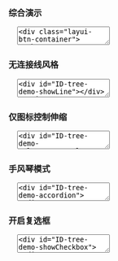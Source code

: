<h3 lay-toc="{id: 'examples', level: 2, hot: true}" class="layui-hide">综合演示</h3>


<pre class="layui-code" lay-options="{preview: true, text: {preview: '综合演示'}, codeStyle: 'height: 535px;', layout: ['preview', 'code'], tools: ['full']}">
  <textarea>
<div class="layui-btn-container">
  <button type="button" class="layui-btn layui-btn-sm" lay-on="getChecked">获取选中节点数据</button>
  <button type="button" class="layui-btn layui-btn-sm" lay-on="setChecked">勾选指定节点</button>
  <button type="button" class="layui-btn layui-btn-sm" lay-on="reload">重载实例</button>
</div>
 
<div id="ID-tree-demo"></div>

<script>
layui.use(function(){
  var tree = layui.tree;
  var layer = layui.layer;
  var util = layui.util;
 
  // 模拟数据
  var data = [{title:'一级1',id:1,field:'name1',checked:true,spread:true,children:[{title:'二级1-1 可允许跳转',id:3,field:'name11',href:'{{d.root}}/',children:[{title:'三级1-1-3',id:23,field:'',children:[{title:'四级1-1-3-1',id:24,field:'',children:[{title:'五级1-1-3-1-1',id:30,field:''},{title:'五级1-1-3-1-2',id:31,field:''}]}]},{title:'三级1-1-1',id:7,field:'',children:[{title:'四级1-1-1-1 可允许跳转',id:15,field:'',href:'{{d.root}}/docs/'}]},{title:'三级1-1-2',id:8,field:'',children:[{title:'四级1-1-2-1',id:32,field:''}]}]},{title:'二级1-2',id:4,spread:true,children:[{title:'三级1-2-1',id:9,field:'',disabled:true},{title:'三级1-2-2',id:10,field:''}]},{title:'二级1-3',id:20,field:'',children:[{title:'三级1-3-1',id:21,field:''},{title:'三级1-3-2',id:22,field:''}]}]},{title:'一级2',id:2,field:'',spread:true,children:[{title:'二级2-1',id:5,field:'',spread:true,children:[{title:'三级2-1-1',id:11,field:''},{title:'三级2-1-2',id:12,field:''}]},{title:'二级2-2',id:6,field:'',children:[{title:'三级2-2-1',id:13,field:''},{title:'三级2-2-2',id:14,field:'',disabled:true}]}]},{title:'一级3',id:16,field:'',children:[{title:'二级3-1',id:17,field:'',fixed:true,children:[{title:'三级3-1-1',id:18,field:''},{title:'三级3-1-2',id:19,field:''}]},{title:'二级3-2',id:27,field:'',children:[{title:'三级3-2-1',id:28,field:''},{title:'三级3-2-2',id:29,field:''}]}]}];

  // 渲染
  tree.render({
    elem: '#ID-tree-demo',
    data: data,
    showCheckbox: true,  // 是否显示复选框
    id: 'demo-id-1',
    isJump: true, // 是否允许点击节点时弹出新窗口跳转
    click: function(obj){
      var data = obj.data;  //获取当前点击的节点数据
      layer.msg('状态：'+ obj.state + '<br>节点数据：' + JSON.stringify(data));
    }
  });

  // 按钮事件
  util.event('lay-on', {
    getChecked: function(othis){
      var checkedData = tree.getChecked('demo-id-1'); // 获取选中节点的数据
      
      layer.alert(JSON.stringify(checkedData), {shade:0});
      console.log(checkedData);
    }
    ,setChecked: function(){
      tree.setChecked('demo-id-1', [12, 16]); // 勾选对应 id 值的节点
    }
    ,reload: function(){
      tree.reload('demo-id-1', {}); // 重载实例
    }
  });
  
});
</script>
  </textarea>
</pre>

<h3 id="demo-showLine" lay-toc="{level: 2}" class="ws-anchor ws-bold">无连接线风格</h3>

<pre class="layui-code" lay-options="{preview: true, layout: ['preview', 'code'], tools: ['full']}">
  <textarea>
<div id="ID-tree-demo-showLine"></div>
<script>
layui.use(function(){
  var tree = layui.tree;

  // 模拟数据
  var data = [{title:'江西',id:1,children:[{title:'南昌',id:1000,children:[{title:'青山湖区',id:10001},{title:'高新区',id:10002}]},{title:'九江',id:1001},{title:'赣州',id:1002}]},{title:'广西',id:2,children:[{title:'南宁',id:2000},{title:'桂林',id:2001}]},{title:'陕西',id:3,children:[{title:'西安',id:3000},{title:'延安',id:3001}]},{title:'山西',id:3,children:[{title:'太原',id:4000},{title:'长治',id:4001}]}];

  // 渲染
  tree.render({
    elem: '#ID-tree-demo-showLine',
    data: data,
    showLine: false  // 是否开启连接线
  });
});
</script>
  </textarea>
</pre>

<h3 id="demo-icon-stretch" lay-toc="{level: 2}" class="ws-anchor ws-bold">仅图标控制伸缩</h3>

<pre class="layui-code" lay-options="{preview: true, layout: ['preview', 'code'], tools: ['full']}">
  <textarea>
<div id="ID-tree-demo-onlyIconControl"></div>
<script>
layui.use(function(){
  var tree = layui.tree;
  var layer = layui.layer;

  // 模拟数据
  var data = [{title:'江西',id:1,children:[{title:'南昌',id:1000,children:[{title:'青山湖区',id:10001},{title:'高新区',id:10002}]},{title:'九江',id:1001},{title:'赣州',id:1002}]},{title:'广西',id:2,children:[{title:'南宁',id:2000},{title:'桂林',id:2001}]},{title:'陕西',id:3,children:[{title:'西安',id:3000},{title:'延安',id:3001}]},{title:'山西',id:3,children:[{title:'太原',id:4000},{title:'长治',id:4001}]}];

  // 渲染
  tree.render({
    elem: '#ID-tree-demo-onlyIconControl',
    data: data,
    onlyIconControl: true,  // 是否仅允许节点左侧图标控制展开收缩
    click: function(obj){
      layer.msg(JSON.stringify(obj.data));
    }
  });
  
});
</script>
  </textarea>
</pre>

<h3 id="demo-accordion" lay-toc="{level: 2}" class="ws-anchor ws-bold">手风琴模式</h3>

<pre class="layui-code" lay-options="{preview: true, layout: ['preview', 'code'], tools: ['full']}">
  <textarea>
<div id="ID-tree-demo-accordion"></div>
<script>
layui.use(function(){
  var tree = layui.tree;

  // 渲染
  tree.render({
    elem: '#ID-tree-demo-accordion',
    data: [{
      title: '优秀'
      ,children: [{
        title: '80 ~ 90'
      },{
        title: '90 ~ 100'
      }]
    },{
      title: '良好'
      ,children: [{
        title: '70 ~ 80'
      },{
        title: '60 ~ 70'
      }]
    },{
      title: '一般'
      ,children: [{
        title: '0 ~ 60'
      }]
    }],
    accordion: true 
  });
});
</script>
  </textarea>
</pre>

<h3 id="demo-checkbox" lay-toc="{level: 2}" class="ws-anchor ws-bold">开启复选框</h3>

<pre class="layui-code" lay-options="{preview: true, layout: ['preview', 'code'], tools: ['full']}">
  <textarea>
<div id="ID-tree-demo-showCheckbox"></div>
<script>
layui.use(function(){
  var tree = layui.tree;
 
  // 模拟数据
  var data = [{title:'早餐',id:1,children:[{title:'拌粉',id:5},{title:'蒸饺',id:6},{title:'豆浆',id:7}]},{title:'午餐',id:2,checked:true,children:[{title:'藜蒿炒腊肉',id:8},{title:'西湖醋鱼',id:9},{title:'小白菜',id:10},{title:'海带排骨汤',id:11}]},{title:'晚餐',id:3,children:[{title:'红烧肉',id:12,fixed:true},{title:'番茄炒蛋',id:13}]},{title:'夜宵',id:4,children:[{title:'小龙虾',id:14,checked:true},{title:'香辣蟹',id:15,disabled:true},{title:'烤鱿鱼',id:16}]}];

  // 渲染
  tree.render({
    elem: '#ID-tree-demo-showCheckbox',
    data: data,
    showCheckbox: true,
    edit: ['add', 'update', 'del'] // 开启节点的右侧操作图标
  });
});
</script>
  </textarea>
</pre>